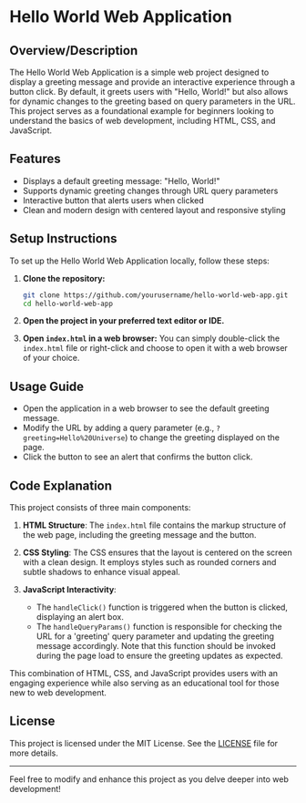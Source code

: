 # Hello World Web Application

## Overview/Description
The Hello World Web Application is a simple web project designed to display a greeting message and provide an interactive experience through a button click. By default, it greets users with "Hello, World!" but also allows for dynamic changes to the greeting based on query parameters in the URL. This project serves as a foundational example for beginners looking to understand the basics of web development, including HTML, CSS, and JavaScript.

## Features
- Displays a default greeting message: "Hello, World!"
- Supports dynamic greeting changes through URL query parameters
- Interactive button that alerts users when clicked
- Clean and modern design with centered layout and responsive styling

## Setup Instructions
To set up the Hello World Web Application locally, follow these steps:

1. **Clone the repository:**
   ```bash
   git clone https://github.com/yourusername/hello-world-web-app.git
   cd hello-world-web-app
   ```

2. **Open the project in your preferred text editor or IDE.**

3. **Open `index.html` in a web browser:**
   You can simply double-click the `index.html` file or right-click and choose to open it with a web browser of your choice.

## Usage Guide
- Open the application in a web browser to see the default greeting message.
- Modify the URL by adding a query parameter (e.g., `?greeting=Hello%20Universe`) to change the greeting displayed on the page.
- Click the button to see an alert that confirms the button click.

## Code Explanation
This project consists of three main components:

1. **HTML Structure**: The `index.html` file contains the markup structure of the web page, including the greeting message and the button.

2. **CSS Styling**: The CSS ensures that the layout is centered on the screen with a clean design. It employs styles such as rounded corners and subtle shadows to enhance visual appeal.

3. **JavaScript Interactivity**: 
   - The `handleClick()` function is triggered when the button is clicked, displaying an alert box.
   - The `handleQueryParams()` function is responsible for checking the URL for a 'greeting' query parameter and updating the greeting message accordingly. Note that this function should be invoked during the page load to ensure the greeting updates as expected.

This combination of HTML, CSS, and JavaScript provides users with an engaging experience while also serving as an educational tool for those new to web development.

## License
This project is licensed under the MIT License. See the [LICENSE](LICENSE) file for more details. 

---

Feel free to modify and enhance this project as you delve deeper into web development!